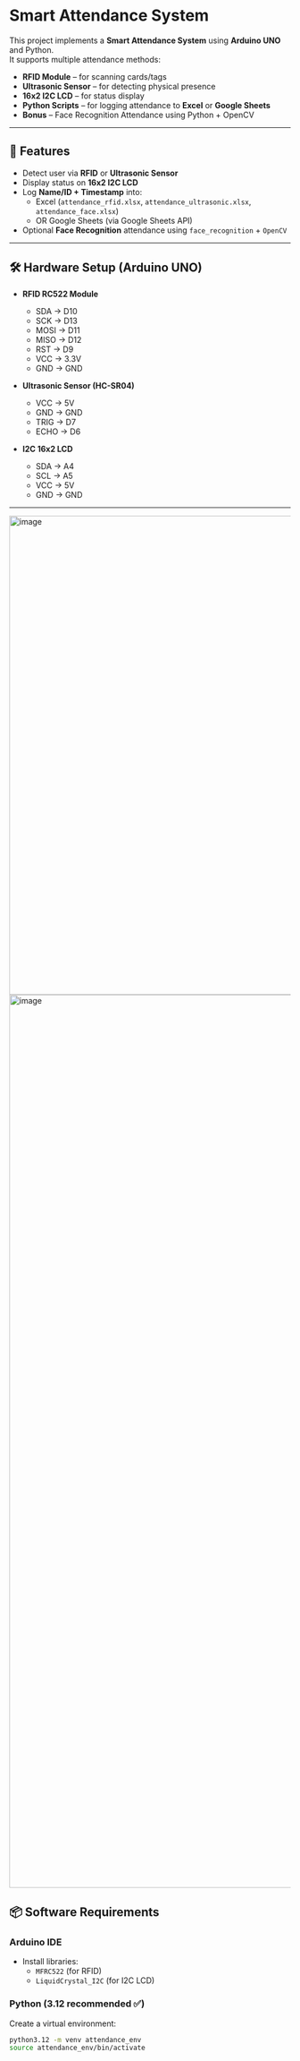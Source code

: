 # Smart Attendance System

This project implements a **Smart Attendance System** using **Arduino UNO** and Python.  
It supports multiple attendance methods:

- **RFID Module** – for scanning cards/tags  
- **Ultrasonic Sensor** – for detecting physical presence  
- **16x2 I2C LCD** – for status display  
- **Python Scripts** – for logging attendance to **Excel** or **Google Sheets**  
- **Bonus** – Face Recognition Attendance using Python + OpenCV  

---

## 🚀 Features
- Detect user via **RFID** or **Ultrasonic Sensor**
- Display status on **16x2 I2C LCD**
- Log **Name/ID + Timestamp** into:
  - Excel (`attendance_rfid.xlsx`, `attendance_ultrasonic.xlsx`, `attendance_face.xlsx`)
  - OR Google Sheets (via Google Sheets API)
- Optional **Face Recognition** attendance using `face_recognition` + `OpenCV`

---

## 🛠️ Hardware Setup (Arduino UNO)
- **RFID RC522 Module**
  - SDA → D10
  - SCK → D13
  - MOSI → D11
  - MISO → D12
  - RST → D9
  - VCC → 3.3V
  - GND → GND

- **Ultrasonic Sensor (HC-SR04)**
  - VCC → 5V
  - GND → GND
  - TRIG → D7
  - ECHO → D6

- **I2C 16x2 LCD**
  - SDA → A4
  - SCL → A5
  - VCC → 5V
  - GND → GND

---

<img width="1170" height="856" alt="image" src="https://github.com/user-attachments/assets/444b3718-3e61-44d8-893b-cd69a8fa3cdb" />

<img width="2940" height="1596" alt="image" src="https://github.com/user-attachments/assets/9121289e-fd1d-4e72-ba81-e15032bcfe94" />

## 📦 Software Requirements

### Arduino IDE
- Install libraries:
  - `MFRC522` (for RFID)
  - `LiquidCrystal_I2C` (for I2C LCD)

### Python (3.12 recommended ✅)
Create a virtual environment:
```bash
python3.12 -m venv attendance_env
source attendance_env/bin/activate






